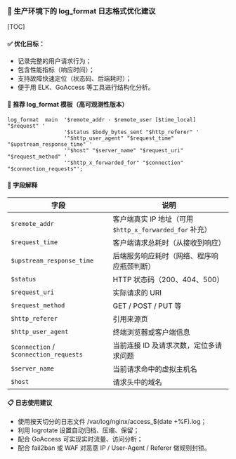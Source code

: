 ### 📘 生产环境下的 log_format 日志格式优化建议
[TOC]
#### ✅ 优化目标：
- 记录完整的用户请求行为；
- 包含性能指标（响应时间）；
- 支持故障快速定位（状态码、后端耗时）；
- 便于用 ELK、GoAccess 等工具进行结构化分析。

#### 🧩 推荐 log_format 模板（高可观测性版本）
```nginx
log_format  main  '$remote_addr - $remote_user [$time_local] "$request" '
                  '$status $body_bytes_sent "$http_referer" '
                  '"$http_user_agent" "$request_time" "$upstream_response_time" '
                  '"$host" "$server_name" "$request_uri" "$request_method" '
                  '"$http_x_forwarded_for" "$connection" "$connection_requests"';

```

#### 📖 字段解释
| 字段                                     | 说明                                         |
| -------------------------------------- | ------------------------------------------ |
| `$remote_addr`                         | 客户端真实 IP 地址（可用 `$http_x_forwarded_for` 补充） |
| `$request_time`                        | 客户端请求总耗时（从接收到响应）                           |
| `$upstream_response_time`              | 后端服务响应耗时（网络、程序响应瓶颈判断）                      |
| `$status`                              | HTTP 状态码（200、404、500）                      |
| `$request_uri`                         | 实际请求的 URI                                  |
| `$request_method`                      | GET / POST / PUT 等                         |
| `$http_referer`                        | 引用来源页                                      |
| `$http_user_agent`                     | 终端浏览器或客户端信息                                |
| `$connection` / `$connection_requests` | 当前连接 ID 及请求次数，定位多请求问题                      |
| `$server_name`                         | 当前请求命中的虚拟主机名                               |
| `$host`                                | 请求头中的域名                                    |

#### 📋 日志使用建议
- 使用按天切分的日志文件 /var/log/nginx/access_$(date +%F).log；
- 利用 logrotate 设置自动归档、压缩、保留；
- 配合 GoAccess 可实现实时流量、访问分析；
- 配合 fail2ban 或 WAF 对恶意 IP / User-Agent / Referer 做规则封锁。